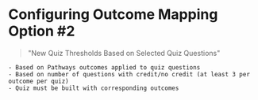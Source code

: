# Configuring Outcome Mapping Option #2

> "New Quiz Thresholds Based on Selected Quiz Questions"

    - Based on Pathways outcomes applied to quiz questions
    - Based on number of questions with credit/no credit (at least 3 per outcome per quiz)
    - Quiz must be built with corresponding outcomes

